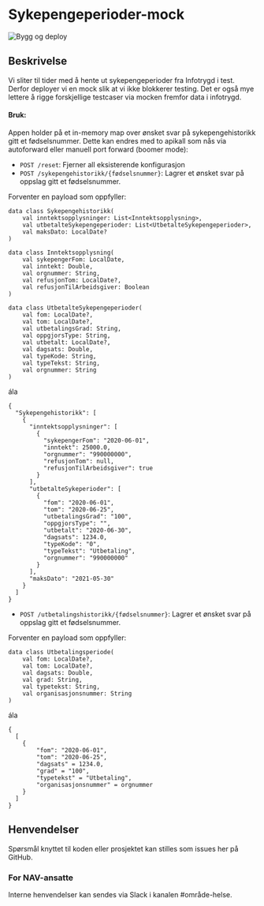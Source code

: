 # Sykepengeperioder-mock
![Bygg og deploy](https://github.com/navikt/helse-sparkel-sykepengeperioder-mock/workflows/Bygg%20og%20deploy/badge.svg)

## Beskrivelse
Vi sliter til tider med å hente ut sykepengeperioder fra Infotrygd i test. Derfor deployer vi en mock slik at vi ikke blokkerer testing.
 Det er også mye lettere å rigge forskjellige testcaser via mocken fremfor data i infotrygd.

#### Bruk:
Appen holder på et in-memory map over ønsket svar på sykepengehistorikk gitt et fødselsnummer. Dette kan endres med to apikall som nås via autoforward eller manuell port forward (boomer mode):
- `POST /reset`: Fjerner all eksisterende konfigurasjon
- `POST /sykepengehistorikk/{fødselsnummer}`: Lagrer et ønsket svar på oppslag gitt et fødselsnummer.

Forventer en payload som oppfyller:
```
data class Sykepengehistorikk(
    val inntektsopplysninger: List<Inntektsopplysning>,
    val utbetalteSykepengeperioder: List<UtbetalteSykepengeperioder>,
    val maksDato: LocalDate?
)

data class Inntektsopplysning(
    val sykepengerFom: LocalDate,
    val inntekt: Double,
    val orgnummer: String,
    val refusjonTom: LocalDate?,
    val refusjonTilArbeidsgiver: Boolean
)

data class UtbetalteSykepengeperioder(
    val fom: LocalDate?,
    val tom: LocalDate?,
    val utbetalingsGrad: String,
    val oppgjorsType: String,
    val utbetalt: LocalDate?,
    val dagsats: Double,
    val typeKode: String,
    val typeTekst: String,
    val orgnummer: String
)
```

ála

```
{
  "Sykepengehistorikk": [
    {
      "inntektsopplysninger": [
        {
          "sykepengerFom": "2020-06-01",
          "inntekt": 25000.0,
          "orgnummer": "990000000",
          "refusjonTom": null,
          "refusjonTilArbeidsgiver": true
        }
      ],
      "utbetalteSykeperioder": [
        {
          "fom": "2020-06-01",
          "tom": "2020-06-25",
          "utbetalingsGrad": "100",
          "oppgjorsType": "",
          "utbetalt": "2020-06-30",
          "dagsats": 1234.0,
          "typeKode": "0",
          "typeTekst": "Utbetaling",
          "orgnummer": "990000000"
        }
      ],
      "maksDato": "2021-05-30"
    }
  ]
}
```

- `POST /utbetalingshistorikk/{fødselsnummer}`: Lagrer et ønsket svar på oppslag gitt et fødselsnummer.

Forventer en payload som oppfyller:

```
data class Utbetalingsperiode(
    val fom: LocalDate?,
    val tom: LocalDate?,
    val dagsats: Double,
    val grad: String,
    val typetekst: String,
    val organisasjonsnummer: String
)
```

ála

```
{
  [
    {
        "fom": "2020-06-01",
        "tom": "2020-06-25",
        "dagsats" = 1234.0,
        "grad" = "100",
        "typetekst" = "Utbetaling",
        "organisasjonsnummer" = orgnummer
    }
  ]
}
```

## Henvendelser
Spørsmål knyttet til koden eller prosjektet kan stilles som issues her på GitHub.

### For NAV-ansatte
Interne henvendelser kan sendes via Slack i kanalen #område-helse.
